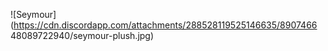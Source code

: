 ![Seymour](https://cdn.discordapp.com/attachments/288528119525146635/8907466
48089722940/seymour-plush.jpg)